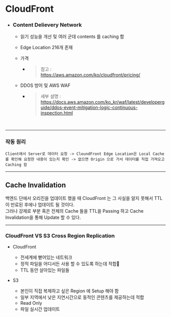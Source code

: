 # CloudFront

* ### Content Delievery Network
    - 읽기 성능을 개선 및 여러 군데 contents 를 caching 함
    - Edge Location 216개 존재
    - 가격
        - >참고 :    
        https://aws.amazon.com/ko/cloudfront/pricing/
   
    - DDOS 방어 및 AWS WAF 
        - >세부 설명 :    
        https://docs.aws.amazon.com/ko_kr/waf/latest/developerguide/ddos-event-mitigation-logic-continuous-inspection.html   

<br>

---

### 작동 원리 

    Client에서 Server로 데이터 요청 -> CloundFront Edge Location은 Local Cache를 확인해 요청한 내용이 있는지 확인 -> 없으면 Origin 으로 가서 데이터를 직접 가져오고 Caching 함
---

## Cache Invalidation
백엔드 단에서 오리진을 업데이트 했을 때 CloudFront 는 그 사실을 알지 못해서 TTL이 만료된 후에나 업데이트 될 것이다.   
그러나 강제로 부분 혹은 전체의 Cache 들을 TTL을 Passing 하고 Cache Invalidation을 통해 Update 할 수 있다.

---
### CloudFront VS S3 Cross Region Replication

- CloudFront
    - 전세계에 뻗어있는 네트워크
    - 정적 파일을 어디서든 사용 할 수 있도록 하는데 적합
    - TTL 동안 살아있는 파일들

- S3
    - 본인이 직접 복제하고 싶은 Region 에 Setup 해야 함
    - 일부 지역에서 낮은 지연시간으로 동적인 콘텐츠를 제공하는데 적합
    - Read Only
    - 파일 실시간 업데이트

        